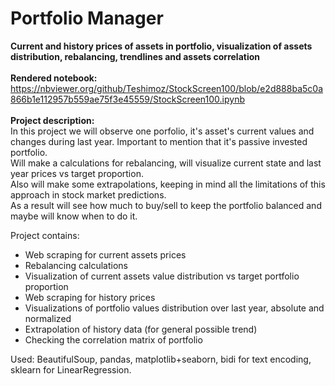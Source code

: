 # Portfolio Manager
<b>Current and history prices of assets in portfolio, visualization of assets distribution, rebalancing, trendlines and assets correlation</b><br><br>
**Rendered notebook:**<br>
https://nbviewer.org/github/Teshimoz/StockScreen100/blob/e2d888ba5c0a866b1e112957b559ae75f3e45559/StockScreen100.ipynb
<br>
<br>
**Project description:**
<br>
In this project we will observe one porfolio, it's asset's current values and changes during last year. Important to mention that it's passive invested portfolio. <br>Will make a calculations for rebalancing, will visualize current state and last year prices vs target proportion. <br>Also will make some extrapolations, keeping in mind all the limitations of this approach in stock market predictions.<br>
As a result will see how much to buy/sell to keep the portfolio balanced and maybe will know when to do it.

Project contains:
* Web scraping for current assets prices
* Rebalancing calculations
* Visualization of current assets value distribution vs target portfolio proportion
* Web scraping for history prices
* Visualizations of portfolio values distribution over last year, absolute and normalized
* Extrapolation of history data (for general possible trend)
* Checking the correlation matrix of portfolio

Used: BeautifulSoup, pandas, matplotlib+seaborn, bidi for text encoding, sklearn for LinearRegression.
